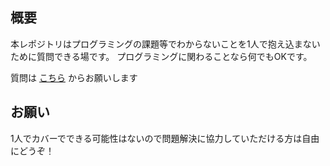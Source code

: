 ## 概要
本レポジトリはプログラミングの課題等でわからないことを1人で抱え込まないために質問できる場です。
プログラミングに関わることなら何でもOKです。

質問は [こちら](https://github.com/Aruminium/CIST-version-of-stack-overflow/issues/new?assignees=&labels=question&template=%E8%B3%AA%E5%95%8F%E3%83%86%E3%83%B3%E3%83%97%E3%83%AC%E3%83%BC%E3%83%88.md&title=) からお願いします

## お願い

1人でカバーでできる可能性はないので問題解決に協力していただける方は自由にどうぞ！
